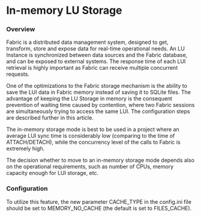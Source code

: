 # In-memory LU Storage

### Overview

Fabric is a distributed data management system, designed to get, transform, store and expose data for real-time operational needs. An LU Instance is synchronized between data sources and the Fabric database, and can be exposed to external systems. The response time of each LUI retrieval is highly important as Fabric can receive multiple concurrent requests.

One of the optimizations to the Fabric storage mechanism is the ability to save the LUI data in Fabric memory instead of saving it to SQLite files. The advantage of keeping the LU Storage in memory is the consequent prevention of waiting time caused by contention, where two Fabric sessions are simultaneously trying to access the same LUI. The configuration steps are described further in this article. 

The in-memory storage mode is best to be used in a project where an average LUI sync time is considerably low (comparing to the time of ATTACH/DETACH), while the concurrency level of the calls to Fabric is extremely high.

The decision whether to move to an in-memory storage mode depends also on the operational requirements, such as number of CPUs, memory capacity enough for LUI storage, etc.

### Configuration

To utilize this feature, the new parameter CACHE_TYPE in the config.ini file should be set to MEMORY_NO_CACHE (the default is set to FILES_CACHE).


